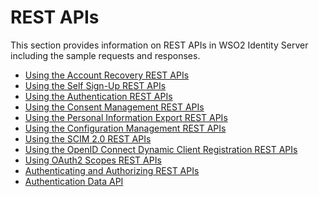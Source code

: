 # REST APIs

This section provides information on REST APIs in WSO2 Identity Server
including the sample requests and responses.

-   [Using the Account Recovery REST
    APIs](_Using_the_Account_Recovery_REST_APIs_)
-   [Using the Self Sign-Up REST
    APIs](_Using_the_Self_Sign-Up_REST_APIs_)
-   [Using the Authentication REST
    APIs](_Using_the_Authentication_REST_APIs_)
-   [Using the Consent Management REST
    APIs](../../using-wso2-identity-server/using-the-consent-management-rest-apis)
-   [Using the Personal Information Export REST
    APIs](_Using_the_Personal_Information_Export_REST_APIs_)
-   [Using the Configuration Management REST
    APIs](_Using_the_Configuration_Management_REST_APIs_)
-   [Using the SCIM 2.0 REST APIs](../../references/using-the-scim-2.0-rest-apis)
-   [Using the OpenID Connect Dynamic Client Registration REST
    APIs](_Using_the../../using-wso2-identity-server/openid-connectDynamic_Client_Registration_REST_APIs_)
-   [Using OAuth2 Scopes REST APIs](_Using_OAuth2_Scopes_REST_APIs_)
-   [Authenticating and Authorizing REST
    APIs](_Authenticating_and_Authorizing_REST_APIs_)
-   [Authentication Data API](_Authentication_Data_API_)
